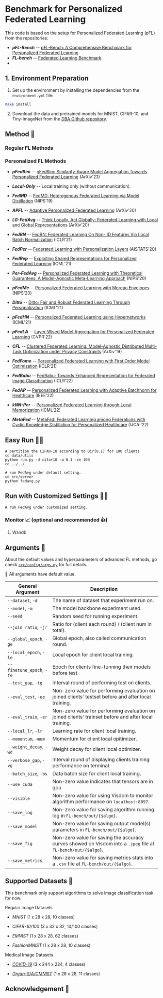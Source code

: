 # Benchmark for Personalized Federated Learning
This code is based on the setup for Personalized Federated Learning (pFL) from the repositories:
- ***pFL-Bench*** -- [pFL-Bench: A Comprehensive Benchmark for Personalized Federated Learning](https://github.com/alibaba/FederatedScope/tree/master/benchmark/pFL-Bench)
- ***FL-bench*** -- [Federated Learning Benchmark](https://github.com/KarhouTam/FL-bench)
- []()


## 1. Environment Preparation

1. Set up the environment by installing the dependencies from the `environment.yml` file:

```bash
make install
```
2. Download the data and pretrained models for MNIST, CIFAR-10, and Tiny-ImageNet from the [DBA Github repository](https://github.com/AI-secure/DBA).



## Method 🧬

### Regular FL Methods

### Personalized FL Methods
- ***pFedSim*** -- [pFedSim: Similarity-Aware Model Aggregation Towards Personalized Federated Learning](https://arxiv.org/abs/2305.15706) (ArXiv'23)

- ***Local-Only*** -- Local training only (without communication).

- ***FedMD*** -- [FedMD: Heterogenous Federated Learning via Model Distillation](http://arxiv.org/abs/1910.03581) (NIPS'19)

- ***APFL*** -- [Adaptive Personalized Federated Learning](http://arxiv.org/abs/2003.13461) (ArXiv'20)

- ***LG-FedAvg*** -- [Think Locally, Act Globally: Federated Learning with Local and Global Representations](https://arxiv.org/abs/2001.01523) (ArXiv'20)

- ***FedBN*** -- [FedBN: Federated Learning On Non-IID Features Via Local Batch Normalization](http://arxiv.org/abs/2102.07623) (ICLR'21)

- ***FedPer*** -- [Federated Learning with Personalization Layers](http://arxiv.org/abs/1912.00818) (AISTATS'20)

- ***FedRep*** -- [Exploiting Shared Representations for Personalized Federated Learning](http://arxiv.org/abs/2102.07078) (ICML'21)

- ***Per-FedAvg*** -- [Personalized Federated Learning with Theoretical Guarantees: A Model-Agnostic Meta-Learning Approach](https://proceedings.neurips.cc/paper/2020/hash/24389bfe4fe2eba8bf9aa9203a44cdad-Abstract.html) (NIPS'20)

- ***pFedMe*** -- [Personalized Federated Learning with Moreau Envelopes](http://arxiv.org/abs/2006.08848) (NIPS'20)

- ***Ditto*** -- [Ditto: Fair and Robust Federated Learning Through Personalization](http://arxiv.org/abs/2012.04221) (ICML'21)

- ***pFedHN*** -- [Personalized Federated Learning using Hypernetworks](http://arxiv.org/abs/2103.04628) (ICML'21)
  
- ***pFedLA*** -- [Layer-Wised Model Aggregation for Personalized Federated Learning](https://openaccess.thecvf.com/content/CVPR2022/html/Ma_Layer-Wised_Model_Aggregation_for_Personalized_Federated_Learning_CVPR_2022_paper.html) (CVPR'22)

- ***CFL*** -- [Clustered Federated Learning: Model-Agnostic Distributed Multi-Task Optimization under Privacy Constraints](https://arxiv.org/abs/1910.01991) (ArXiv'19)

- ***FedFomo*** -- [Personalized Federated Learning with First Order Model Optimization](http://arxiv.org/abs/2012.08565) (ICLR'21)

- ***FedBabu*** -- [FedBabu: Towards Enhanced Representation for Federated Image Classification](https://arxiv.org/abs/2106.06042) (ICLR'22)

- ***FedAP*** -- [Personalized Federated Learning with Adaptive Batchnorm for Healthcare](https://arxiv.org/abs/2112.00734) (IEEE'22)

- ***kNN-Per*** -- [Personalized Federated Learning through Local Memorization](http://arxiv.org/abs/2111.09360) (ICML'22)

- ***MetaFed*** -- [MetaFed: Federated Learning among Federations with Cyclic Knowledge Distillation for Personalized Healthcare](http://arxiv.org/abs/2206.08516) (IJCAI'22)



## Easy Run 🏃‍♂️
```shell
# partition the CIFAR-10 according to Dir(0.1) for 100 clients
cd data/utils
python run.py -d cifar10 -a 0.1 -cn 100
cd ../../

# run FedAvg under default setting.
cd src/server
python fedavg.py
```

## Run with Customized Settings 🏃‍♂️
```shell
# run FedAvg under customized setting.
```

### Monitor 📈 (optional and recommended 👍)
1. Wandb

## Arguments 🔧

About the default values and hyperparameters of advanced FL methods, go check [`src/config/args.py`](https://github.com/mtuann/personalized-federated-learning-101/tree/master/src/config/args.py) for full details.

📢 All arguments have default value.

| General Argument          | Description                                                                                                   |
| ------------------------- | ------------------------------------------------------------------------------------------------------------- |
| `--dataset`, `-d`         | The name of dataset that experiment run on.                                                                   |
| `--model`, `-m`           | The model backbone experiment used.                                                                           |
| `--seed`                  | Random seed for running experiment.                                                                           |
| `--join_ratio`, `-jr`     | Ratio for (client each round) / (client num in total).                                                        |
| `--global_epoch`, `-ge`   | Global epoch, also called communication round.                                                                |
| `--local_epoch`, `-le`    | Local epoch for client local training.                                                                        |
| `--finetune_epoch`, `-fe` | Epoch for clients fine-tunning their models before test.                                                      |
| `--test_gap`, `-tg`       | Interval round of performing test on clients.                                                                 |
| `--eval_test`, `-ee`      | Non-zero value for performing evaluation on joined clients' testset before and after local training.          |
| `--eval_train`, `-er`     | Non-zero value for performing evaluation on joined clients' trainset before and after local training.         |
| `--local_lr`, `-lr`       | Learning rate for client local training.                                                                      |
| `--momentum`, `-mom`      | Momentum for client local opitimizer.                                                                         |
| `--weight_decay`, `-wd`   | Weight decay for client local optimizer.                                                                      |
| `--verbose_gap`, `-vg`    | Interval round of displaying clients training performance on terminal.                                        |
| `--batch_size`, `-bs`     | Data batch size for client local training.                                                                    |
| `--use_cuda`              | Non-zero value indicates that tensors are in gpu.                                                             |
| `--visible`               | Non-zero value for using Visdom to monitor algorithm performance on `localhost:8097`.                         |
| `--save_log`              | Non-zero value for saving algorithm running log in `FL-bench/out/{$algo}`.                                    |
| `--save_model`            | Non-zero value for saving output model(s) parameters in `FL-bench/out/{$algo}`.                               |
| `--save_fig`              | Non-zero value for saving the accuracy curves showed on Visdom into a `.jpeg` file at `FL-bench/out/{$algo}`. |
| `--save_metrics`          | Non-zero value for saving metrics stats into a `.csv` file at `FL-bench/out/{$algo}`.                         |


## Supported Datasets 🎨

This benchmark only support algorithms to solve image classification task for now.


Regular Image Datasets

- *MNIST* (1 x 28 x 28, 10 classes)

- *CIFAR-10/100* (3 x 32 x 32, 10/100 classes)

- *EMNIST* (1 x 28 x 28, 62 classes)

- *FashionMNIST* (1 x 28 x 28, 10 classes)

Medical Image Datasets

- [*COVID-19*](https://www.researchgate.net/publication/344295900_Curated_Dataset_for_COVID-19_Posterior-Anterior_Chest_Radiography_Images_X-Rays) (3 x 244 x 224, 4 classes)

- [*Organ-S/A/CMNIST*](https://medmnist.com/) (1 x 28 x 28, 11 classes)


## Acknowledgement 🤗
